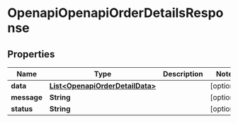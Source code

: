 # OpenapiOpenapiOrderDetailsResponse

## Properties
Name | Type | Description | Notes
------------ | ------------- | ------------- | -------------
**data** | [**List&lt;OpenapiOrderDetailData&gt;**](OpenapiOrderDetailData.md) |  |  [optional]
**message** | **String** |  |  [optional]
**status** | **String** |  |  [optional]

